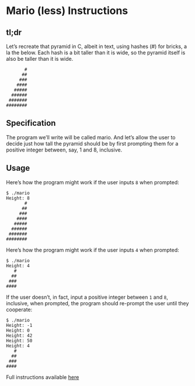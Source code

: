 # Mario (less) Instructions


## tl;dr
Let’s recreate that pyramid in C, albeit in text, using hashes (#) for bricks, a la the below. Each hash is a bit taller than it is wide, so the pyramid itself is also be taller than it is wide.

```
       #
      ##
     ###
    ####
   #####
  ######
 #######
########

```


## Specification
The program we’ll write will be called mario. And let’s allow the user to decide just how tall the pyramid should be by first prompting them for a positive integer between, say, 1 and 8, inclusive.


## Usage
Here’s how the program might work if the user inputs `8` when prompted:

```
$ ./mario
Height: 8
       #
      ##
     ###
    ####
   #####
  ######
 #######
########
```

Here’s how the program might work if the user inputs `4` when prompted:

```
$ ./mario
Height: 4
   #
  ##
 ###
####
```

If the user doesn’t, in fact, input a positive integer between `1` and `8`, inclusive, when prompted, the program should re-prompt the user until they cooperate:

```
$ ./mario
Height: -1
Height: 0
Height: 42
Height: 50
Height: 4
   #
  ##
 ###
####
```


Full instructions available [here](https://lab.cs50.io/cs50/labs/2019/x/mario/less/)